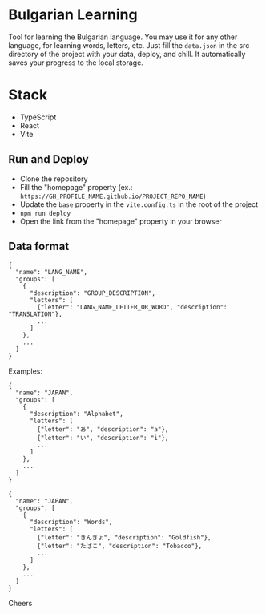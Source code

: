# Bulgarian Learning

Tool for learning the Bulgarian language. You may use it for any other language, for learning words, letters, etc. 
Just fill the `data.json` in the src directory of the project with your data, deploy, and chill.
It automatically saves your progress to the local storage.

# Stack
- TypeScript
- React
- Vite

## Run and Deploy
- Clone the repository
- Fill the "homepage" property (ex.: `https://GH_PROFILE_NAME.github.io/PROJECT_REPO_NAME`)
- Update the `base` property in the `vite.config.ts` in the root of the project
- `npm run deploy`
- Open the link from the "homepage" property in your browser 

## Data format

```
{
  "name": "LANG_NAME",
  "groups": [
    {
      "description": "GROUP_DESCRIPTION",
      "letters": [
        {"letter": "LANG_NAME_LETTER_OR_WORD", "description": "TRANSLATION"},
        ...
      ]
    },
    ...
  ]
}
```

Examples:

```
{
  "name": "JAPAN",
  "groups": [
    {
      "description": "Alphabet",
      "letters": [
        {"letter": "あ", "description": "a"},
        {"letter": "い", "description": "i"},
        ...
      ]
    },
    ...
  ]
}
```


```
{
  "name": "JAPAN",
  "groups": [
    {
      "description": "Words",
      "letters": [
        {"letter": "きんぎょ", "description": "Goldfish"},
        {"letter": "たばこ", "description": "Tobacco"},
        ...
      ]
    },
    ...
  ]
}
```

Cheers
